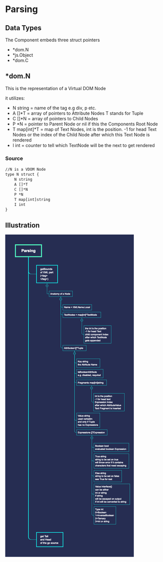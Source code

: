 # Parsing
## Data Types

The Component embeds three struct pointers

- *dom.N
- *js.Object
- *dom.C

## *dom.N

This is the representation of a Virtual DOM Node

it utilizes:

- N string = name of the tag e.g div, p etc.
- A []*T = array of pointers to Attribute Nodes T stands for Tuple
- C []*N = array of pointers to Child Nodes
- P *N = pointer to Parent Node or nil if this the Components Root Node
- T map[int]*T = map of Text Nodes, int is the position. -1 for head Text Nodes or the index of the Child Node after which this Text Node is rendered
- I int = counter to tell which TextNode will be the next to get rendered

### Source
```
//N is a VDOM Node
type N struct {
	N string
	A []*T
	C []*N
	P *N
	T map[int]string
	I int
}
```


## Illustration
![Parsing](../diagrams/parsing.png)
